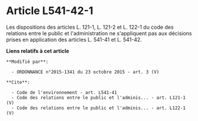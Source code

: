 # Article L541-42-1

Les dispositions des articles L. 121-1, L. 121-2 et L. 122-1 du code des relations entre le public et l'administration ne
s'appliquent pas aux décisions prises en application des articles L. 541-41 et L. 541-42.

**Liens relatifs à cet article**

	**Modifié par**:

	  - ORDONNANCE n°2015-1341 du 23 octobre 2015 - art. 3 (V)

	**Cite**:

	  - Code de l'environnement - art. L541-41
	  - Code des relations entre le public et l'adminis... - art. L121-1 (V)
	  - Code des relations entre le public et l'adminis... - art. L122-1 (V)
